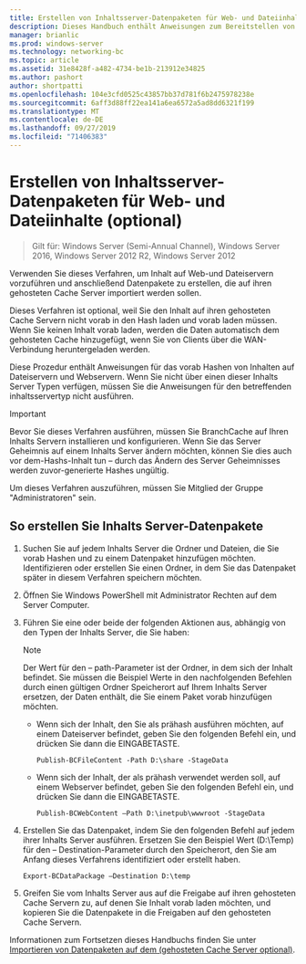 ```yaml
---
title: Erstellen von Inhaltsserver-Datenpaketen für Web- und Dateiinhalte (optional)
description: Dieses Handbuch enthält Anweisungen zum Bereitstellen von BranchCache im Modus "gehosteter Cache" auf Computern unter Windows Server 2016 und Windows 10.
manager: brianlic
ms.prod: windows-server
ms.technology: networking-bc
ms.topic: article
ms.assetid: 31e8428f-a482-4734-be1b-213912e34825
ms.author: pashort
author: shortpatti
ms.openlocfilehash: 104e3cfd0525c43857bb37d781f6b2475978238e
ms.sourcegitcommit: 6aff3d88ff22ea141a6ea6572a5ad8dd6321f199
ms.translationtype: MT
ms.contentlocale: de-DE
ms.lasthandoff: 09/27/2019
ms.locfileid: "71406383"
---
```

# <a name="create-content-server-data-packages-for-web-and-file-content-optional"></a>Erstellen von Inhaltsserver-Datenpaketen für Web- und Dateiinhalte (optional)

>Gilt für: Windows Server (Semi-Annual Channel), Windows Server 2016, Windows Server 2012 R2, Windows Server 2012

Verwenden Sie dieses Verfahren, um Inhalt auf Web-und Dateiservern vorzuführen und anschließend Datenpakete zu erstellen, die auf ihren gehosteten Cache Server importiert werden sollen. 

Dieses Verfahren ist optional, weil Sie den Inhalt auf ihren gehosteten Cache Servern nicht vorab in den Hash laden und vorab laden müssen. Wenn Sie keinen Inhalt vorab laden, werden die Daten automatisch dem gehosteten Cache hinzugefügt, wenn Sie von Clients über die WAN-Verbindung heruntergeladen werden.

Diese Prozedur enthält Anweisungen für das vorab Hashen von Inhalten auf Dateiservern und Webservern. Wenn Sie nicht über einen dieser Inhalts Server Typen verfügen, müssen Sie die Anweisungen für den betreffenden inhaltsservertyp nicht ausführen.

>[!IMPORTANT]
>Bevor Sie dieses Verfahren ausführen, müssen Sie BranchCache auf Ihren Inhalts Servern installieren und konfigurieren. Wenn Sie das Server Geheimnis auf einem Inhalts Server ändern möchten, können Sie dies auch vor dem\-Hashs-Inhalt tun – durch das Ändern des Server Geheimnisses werden zuvor\-generierte Hashes ungültig.

Um dieses Verfahren auszuführen, müssen Sie Mitglied der Gruppe "Administratoren" sein.

## <a name="to-create-content-server-data-packages"></a>So erstellen Sie Inhalts Server-Datenpakete

1. Suchen Sie auf jedem Inhalts Server die Ordner und Dateien, die Sie vorab Hashen und zu einem Datenpaket hinzufügen möchten. Identifizieren oder erstellen Sie einen Ordner, in dem Sie das Datenpaket später in diesem Verfahren speichern möchten.

2. Öffnen Sie Windows PowerShell mit Administrator Rechten auf dem Server Computer.

3. Führen Sie eine oder beide der folgenden Aktionen aus, abhängig von den Typen der Inhalts Server, die Sie haben:

    > [!NOTE]
    > Der Wert für den – path-Parameter ist der Ordner, in dem sich der Inhalt befindet. Sie müssen die Beispiel Werte in den nachfolgenden Befehlen durch einen gültigen Ordner Speicherort auf Ihrem Inhalts Server ersetzen, der Daten enthält, die Sie einem Paket vorab hinzufügen möchten.
  
    - Wenn sich der Inhalt, den Sie als prähash ausführen möchten, auf einem Dateiserver befindet, geben Sie den folgenden Befehl ein, und drücken Sie dann die EINGABETASTE.

        ```  
        Publish-BCFileContent -Path D:\share -StageData
        ```  

    -   Wenn sich der Inhalt, der als prähash verwendet werden soll, auf einem Webserver befindet, geben Sie den folgenden Befehl ein, und drücken Sie dann die EINGABETASTE.

        ```  
        Publish-BCWebContent –Path D:\inetpub\wwwroot -StageData
        ```  

4. Erstellen Sie das Datenpaket, indem Sie den folgenden Befehl auf jedem ihrer Inhalts Server ausführen. Ersetzen Sie den Beispiel Wert \(D:\\Temp\) für den – Destination-Parameter durch den Speicherort, den Sie am Anfang dieses Verfahrens identifiziert oder erstellt haben.

    ```  
    Export-BCDataPackage –Destination D:\temp
    ```  

5. Greifen Sie vom Inhalts Server aus auf die Freigabe auf ihren gehosteten Cache Servern zu, auf denen Sie Inhalt vorab laden möchten, und kopieren Sie die Datenpakete in die Freigaben auf den gehosteten Cache Servern.

Informationen zum Fortsetzen dieses Handbuchs finden Sie unter [Importieren von Datenpaketen auf dem &#40;gehosteten Cache Server optional&#41;](9-Bc-Import-Data.md).


